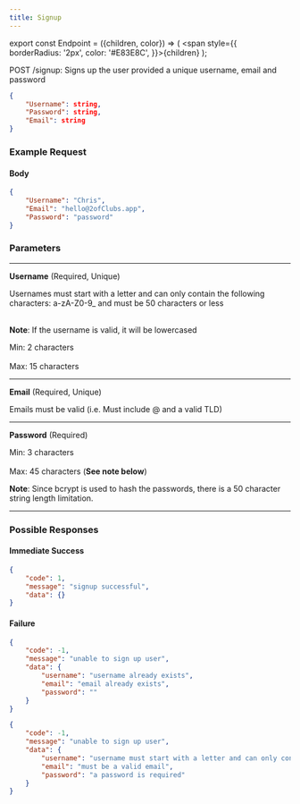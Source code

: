 ```yaml
---
title: Signup
---
```


export const Endpoint = ({children, color}) => ( <span style={{
borderRadius: '2px',
color: '#E83E8C',
}}>{children}</span> );

<Endpoint>POST /signup</Endpoint>: Signs up the user provided a unique username, email and password

```json
{
    "Username": string,
    "Password": string,
    "Email": string
}
```
### Example Request
#### Body
```json
{
    "Username": "Chris",
    "Email": "hello@2ofClubs.app",
    "Password": "password"
}
```
### Parameters
---
**Username** (Required, Unique)

Usernames must start with a letter and can only contain the following characters: a-zA-Z0-9_ and must be 50 characters or less <br></br>

**Note**: If the username is valid, it will be lowercased

Min: 2 characters <br></br>
Max: 15 characters

---
**Email** (Required, Unique)

Emails must be valid (i.e. Must include @ and a valid TLD)

---
**Password** (Required)

Min: 3 characters <br></br>
Max: 45 characters (**See note below**)

**Note**: Since bcrypt is used to hash the passwords, there is a 50 character string length limitation.

---
### Possible Responses
#### Immediate Success
```json
{
	"code": 1,
	"message": "signup successful",
	"data": {}
}
```
#### Failure
```json
{
	"code": -1,
	"message": "unable to sign up user",
	"data": {
		"username": "username already exists",
		"email": "email already exists",
		"password": ""
	}
}
```
```json
{
	"code": -1,
	"message": "unable to sign up user",
	"data": {
		"username": "username must start with a letter and can only contain the following characters: a-zA-Z0-9_ and must be 50 characters or less",
		"email": "must be a valid email",
		"password": "a password is required"
	}
}
```



